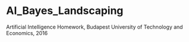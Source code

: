 # AI_Bayes_Landscaping
Artificial Intelligence Homework, Budapest University of Technology and Economics, 2016
